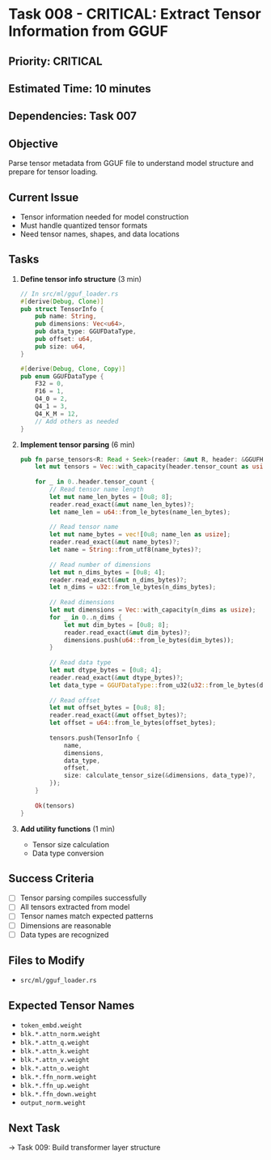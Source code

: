 # Task 008 - CRITICAL: Extract Tensor Information from GGUF

## Priority: CRITICAL
## Estimated Time: 10 minutes
## Dependencies: Task 007

## Objective
Parse tensor metadata from GGUF file to understand model structure and prepare for tensor loading.

## Current Issue
- Tensor information needed for model construction
- Must handle quantized tensor formats
- Need tensor names, shapes, and data locations

## Tasks
1. **Define tensor info structure** (3 min)
   ```rust
   // In src/ml/gguf_loader.rs
   #[derive(Debug, Clone)]
   pub struct TensorInfo {
       pub name: String,
       pub dimensions: Vec<u64>,
       pub data_type: GGUFDataType,
       pub offset: u64,
       pub size: u64,
   }
   
   #[derive(Debug, Clone, Copy)]
   pub enum GGUFDataType {
       F32 = 0,
       F16 = 1,
       Q4_0 = 2,
       Q4_1 = 3,
       Q4_K_M = 12,
       // Add others as needed
   }
   ```

2. **Implement tensor parsing** (6 min)
   ```rust
   pub fn parse_tensors<R: Read + Seek>(reader: &mut R, header: &GGUFHeader) -> Result<Vec<TensorInfo>> {
       let mut tensors = Vec::with_capacity(header.tensor_count as usize);
       
       for _ in 0..header.tensor_count {
           // Read tensor name length
           let mut name_len_bytes = [0u8; 8];
           reader.read_exact(&mut name_len_bytes)?;
           let name_len = u64::from_le_bytes(name_len_bytes);
           
           // Read tensor name
           let mut name_bytes = vec![0u8; name_len as usize];
           reader.read_exact(&mut name_bytes)?;
           let name = String::from_utf8(name_bytes)?;
           
           // Read number of dimensions
           let mut n_dims_bytes = [0u8; 4];
           reader.read_exact(&mut n_dims_bytes)?;
           let n_dims = u32::from_le_bytes(n_dims_bytes);
           
           // Read dimensions
           let mut dimensions = Vec::with_capacity(n_dims as usize);
           for _ in 0..n_dims {
               let mut dim_bytes = [0u8; 8];
               reader.read_exact(&mut dim_bytes)?;
               dimensions.push(u64::from_le_bytes(dim_bytes));
           }
           
           // Read data type
           let mut dtype_bytes = [0u8; 4];
           reader.read_exact(&mut dtype_bytes)?;
           let data_type = GGUFDataType::from_u32(u32::from_le_bytes(dtype_bytes))?;
           
           // Read offset
           let mut offset_bytes = [0u8; 8];
           reader.read_exact(&mut offset_bytes)?;
           let offset = u64::from_le_bytes(offset_bytes);
           
           tensors.push(TensorInfo {
               name,
               dimensions,
               data_type,
               offset,
               size: calculate_tensor_size(&dimensions, data_type)?,
           });
       }
       
       Ok(tensors)
   }
   ```

3. **Add utility functions** (1 min)
   - Tensor size calculation
   - Data type conversion

## Success Criteria
- [ ] Tensor parsing compiles successfully
- [ ] All tensors extracted from model
- [ ] Tensor names match expected patterns
- [ ] Dimensions are reasonable
- [ ] Data types are recognized

## Files to Modify
- `src/ml/gguf_loader.rs`

## Expected Tensor Names
- `token_embd.weight`
- `blk.*.attn_norm.weight`
- `blk.*.attn_q.weight`
- `blk.*.attn_k.weight`
- `blk.*.attn_v.weight`
- `blk.*.attn_o.weight`
- `blk.*.ffn_norm.weight`
- `blk.*.ffn_up.weight`
- `blk.*.ffn_down.weight`
- `output_norm.weight`

## Next Task
→ Task 009: Build transformer layer structure